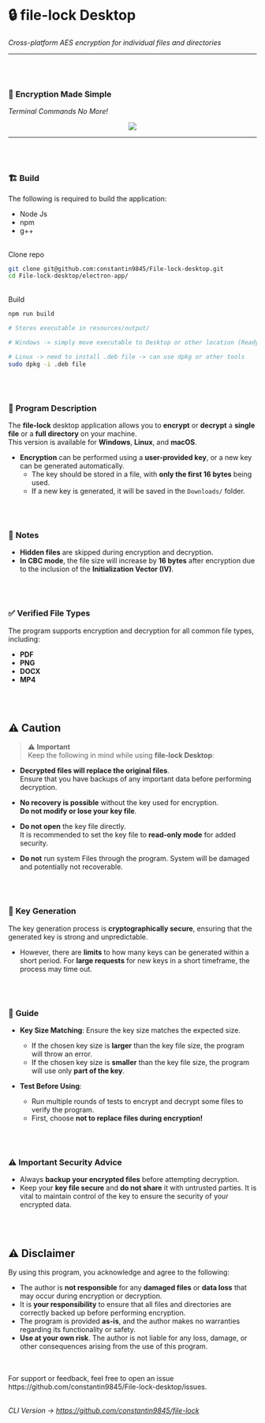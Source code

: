 # :lock: **file-lock Desktop**  
*Cross-platform AES encryption for individual files and directories*  

---

<br>
<br>


### 🔆 **Encryption Made Simple**
*Terminal Commands No More!*
<p align="center">
  <img src="https://media1.giphy.com/media/v1.Y2lkPTc5MGI3NjExbnJpdjd5a2E3ZGJ0aW04cXF6bWtkMHBjOG1wc2I2NmZvcGNiNGVnMCZlcD12MV9pbnRlcm5hbF9naWZfYnlfaWQmY3Q9cw/TxYTQZtxqwlRRbYd5E/giphy.gif"  />
</p>

---
<br>
<br>


### 🏗️ **Build**
The following is required to build the application:
- Node Js
- npm
- g++
  
<br>
Clone repo

```bash
git clone git@github.com:constantin9845/File-lock-desktop.git
cd File-lock-desktop/electron-app/
```

<br>
Build

```bash
npm run build 

# Stores executable in resources/output/

# Windows -> simply move executable to Desktop or other location (Ready to use)

# Linux -> need to install .deb file -> can use dpkg or other tools
sudo dpkg -i .deb file
```


<br>
<br>

### :page_with_curl: **Program Description**

The **file-lock** desktop application allows you to **encrypt** or **decrypt** a **single file** or a **full directory** on your machine.  
This version is available for **Windows**, **Linux**, and **macOS**.

- **Encryption** can be performed using a **user-provided key**, or a new key can be generated automatically.
  - The key should be stored in a file, with **only the first 16 bytes** being used.
  - If a new key is generated, it will be saved in the `Downloads/` folder.


<br>
<br>



### :memo: **Notes**

- **Hidden files** are skipped during encryption and decryption.
- **In CBC mode**, the file size will increase by **16 bytes** after encryption due to the inclusion of the **Initialization Vector (IV)**.


<br>
<br>

### :white_check_mark: **Verified File Types**

The program supports encryption and decryption for all common file types, including:

- **PDF**
- **PNG**
- **DOCX**
- **MP4**


<br>
<br>

## :warning: **Caution**

> ⚠️ **Important**  
> Keep the following in mind while using **file-lock Desktop**:

- **Decrypted files will replace the original files**.  
  Ensure that you have backups of any important data before performing decryption.
  
- **No recovery is possible** without the key used for encryption.  
  **Do not modify or lose your key file**.
  
- **Do not open** the key file directly.  
  It is recommended to set the key file to **read-only mode** for added security.

- **Do not** run system Files through the program.
  System will be damaged and potentially not recoverable.


<br>
<br>

### :key: **Key Generation**

The key generation process is **cryptographically secure**, ensuring that the generated key is strong and unpredictable.

- However, there are **limits** to how many keys can be generated within a short period. For **large requests** for new keys in a short timeframe, the process may time out.


<br>
<br>

### :book: **Guide**
  
- **Key Size Matching**: Ensure the key size matches the expected size.
  - If the chosen key size is **larger** than the key file size, the program will throw an error.
  - If the chosen key size is **smaller** than the key file size, the program will use only **part of the key**.
 
- **Test Before Using**:
  - Run multiple rounds of tests to encrypt and decrypt some files to verify the program.
  - First, choose **not to replace files during encryption!**


<br>
<br>

### :warning: **Important Security Advice**

- Always **backup your encrypted files** before attempting decryption.
- Keep your **key file secure** and **do not share** it with untrusted parties. It is vital to maintain control of the key to ensure the security of your encrypted data.


<br>
<br>

## :warning: **Disclaimer**

By using this program, you acknowledge and agree to the following:

- The author is **not responsible** for any **damaged files** or **data loss** that may occur during encryption or decryption.
- It is **your responsibility** to ensure that all files and directories are correctly backed up before performing encryption.
- The program is provided **as-is**, and the author makes no warranties regarding its functionality or safety.
- **Use at your own risk**. The author is not liable for any loss, damage, or other consequences arising from the use of this program.

<br>
<br>
For support or feedback, feel free to open an issue https://github.com/constantin9845/File-lock-desktop/issues.
<br>
<br>

*CLI Version -> https://github.com/constantin9845/file-lock*
